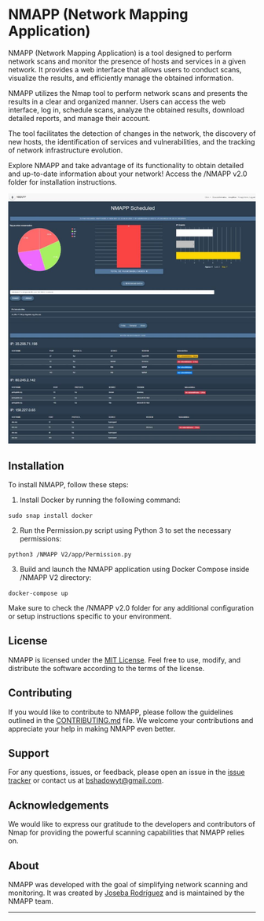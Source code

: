 # NMAPP (Network Mapping Application)

NMAPP (Network Mapping Application) is a tool designed to perform network scans and monitor the presence of hosts and services in a given network. It provides a web interface that allows users to conduct scans, visualize the results, and efficiently manage the obtained information.

NMAPP utilizes the Nmap tool to perform network scans and presents the results in a clear and organized manner. Users can access the web interface, log in, schedule scans, analyze the obtained results, download detailed reports, and manage their account.

The tool facilitates the detection of changes in the network, the discovery of new hosts, the identification of services and vulnerabilities, and the tracking of network infrastructure evolution.

Explore NMAPP and take advantage of its functionality to obtain detailed and up-to-date information about your network! Access the /NMAPP v2.0 folder for installation instructions.

![Descripción de la imagen](NMAPP%20V2.0/app/resources/Total.JPG)

## Installation

To install NMAPP, follow these steps:

1. Install Docker by running the following command:

```sudo snap install docker```


2. Run the Permission.py  script using Python 3 to set the necessary permissions:
   
```python3 /NMAPP V2/app/Permission.py```


3. Build and launch the NMAPP application using Docker Compose inside /NMAPP V2 directory:

```docker-compose up```


Make sure to check the /NMAPP v2.0 folder for any additional configuration or setup instructions specific to your environment.

## License

NMAPP is licensed under the [MIT License](LICENSE). Feel free to use, modify, and distribute the software according to the terms of the license.

## Contributing

If you would like to contribute to NMAPP, please follow the guidelines outlined in the [CONTRIBUTING.md](CONTRIBUTING.md) file. We welcome your contributions and appreciate your help in making NMAPP even better.

## Support

For any questions, issues, or feedback, please open an issue in the [issue tracker](https://github.com/Joseba-Rodriguez/TFG-NMAPP) or contact us at bshadowyt@gmail.com.

## Acknowledgements

We would like to express our gratitude to the developers and contributors of Nmap for providing the powerful scanning capabilities that NMAPP relies on.

## About

NMAPP was developed with the goal of simplifying network scanning and monitoring. It was created by [Joseba Rodríguez](https://github.com/Joseba-Rodriguez) and is maintained by the NMAPP team.


---



